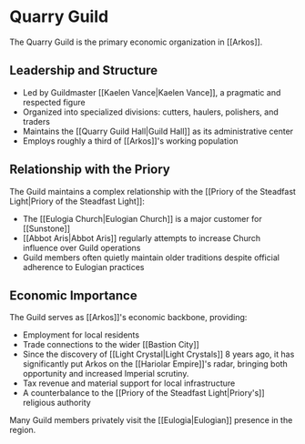 # Quarry Guild

The Quarry Guild is the primary economic organization in [[Arkos]].

## Leadership and Structure

- Led by Guildmaster [[Kaelen Vance|Kaelen Vance]], a pragmatic and respected figure
- Organized into specialized divisions: cutters, haulers, polishers, and traders
- Maintains the [[Quarry Guild Hall|Guild Hall]] as its administrative center
- Employs roughly a third of [[Arkos]]'s working population

## Relationship with the Priory

The Guild maintains a complex relationship with the [[Priory of the Steadfast Light|Priory of the Steadfast Light]]:
- The [[Eulogia Church|Eulogian Church]] is a major customer for [[Sunstone]]
- [[Abbot Aris|Abbot Aris]] regularly attempts to increase Church influence over Guild operations
- Guild members often quietly maintain older traditions despite official adherence to Eulogian practices

## Economic Importance

The Guild serves as [[Arkos]]'s economic backbone, providing:
- Employment for local residents
- Trade connections to the wider [[Bastion City]]
- Since the discovery of [[Light Crystal|Light Crystals]] 8 years ago, it has significantly put Arkos on the [[Hariolar Empire]]'s radar, bringing both opportunity and increased Imperial scrutiny.
- Tax revenue and material support for local infrastructure
- A counterbalance to the [[Priory of the Steadfast Light|Priory's]] religious authority

Many Guild members privately visit the [[Eulogia|Eulogian]] presence in the region.
